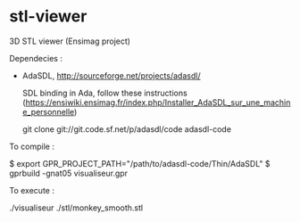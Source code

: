 stl-viewer
==========

3D STL viewer (Ensimag project)

Dependecies :

* AdaSDL, http://sourceforge.net/projects/adasdl/

  SDL binding in Ada, follow these instructions
  (https://ensiwiki.ensimag.fr/index.php/Installer_AdaSDL_sur_une_machine_personnelle)

  git clone git://git.code.sf.net/p/adasdl/code adasdl-code
  

To compile :

$ export GPR_PROJECT_PATH="/path/to/adasdl-code/Thin/AdaSDL"
$ gprbuild -gnat05 visualiseur.gpr

To execute :

./visualiseur ./stl/monkey_smooth.stl


